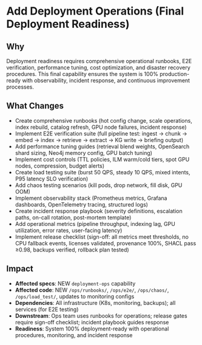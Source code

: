 # Add Deployment Operations (Final Deployment Readiness)

## Why

Deployment readiness requires comprehensive operational runbooks, E2E verification, performance tuning, cost optimization, and disaster recovery procedures. This final capability ensures the system is 100% production-ready with observability, incident response, and continuous improvement processes.

## What Changes

- Create comprehensive runbooks (hot config change, scale operations, index rebuild, catalog refresh, GPU node failures, incident response)
- Implement E2E verification suite (full pipeline test: ingest → chunk → embed → index → retrieve → extract → KG write → briefing output)
- Add performance tuning guides (retrieval blend weights, OpenSearch shard sizing, Neo4j memory config, GPU batch tuning)
- Implement cost controls (TTL policies, ILM warm/cold tiers, spot GPU nodes, compression, budget alerts)
- Create load testing suite (burst 50 QPS, steady 10 QPS, mixed intents, P95 latency SLO verification)
- Add chaos testing scenarios (kill pods, drop network, fill disk, GPU OOM)
- Implement observability stack (Prometheus metrics, Grafana dashboards, OpenTelemetry tracing, structured logs)
- Create incident response playbook (severity definitions, escalation paths, on-call rotation, post-mortem template)
- Add operational metrics (pipeline throughput, indexing lag, GPU utilization, error rates, user-facing latency)
- Implement release checklist (sign-off: all metrics meet thresholds, no CPU fallback events, licenses validated, provenance 100%, SHACL pass ≥0.98, backups verified, rollback plan tested)

## Impact

- **Affected specs**: NEW `deployment-ops` capability
- **Affected code**: NEW `/ops/runbooks/`, `/ops/e2e/`, `/ops/chaos/`, `/ops/load_test/`, updates to monitoring configs
- **Dependencies**: All infrastructure (K8s, monitoring, backups); all services (for E2E testing)
- **Downstream**: Ops team uses runbooks for operations; release gates require sign-off checklist; incident playbook guides response
- **Readiness**: System 100% deployment-ready with operational procedures, monitoring, and incident response
